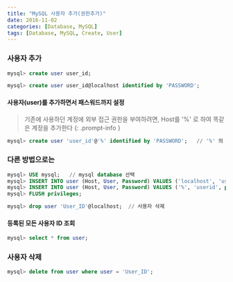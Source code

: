 ```yaml
---
title: "MySQL 사용자 추가(권한추가)"
date: 2016-11-02
categories: [Database, MySQL]
tags: [Database, MySQL, Create, User]
---
```


### 사용자 추가
```sql
mysql> create user user_id;
```
```sql
mysql> create user user_id@localhost identified by 'PASSWORD';
```

#### 사용자(user)를 추가하면서 패스워드까지 설정
> 기존에 사용하던 계정에 외부 접근 권한을 부여하려면, Host를 '%' 로 하여 똑같은 계정을 추가한다
{: .prompt-info }
```sql
mysql> create user 'user_id'@'%' identified by 'PASSWORD';   // '%' 의 의미는 외부에서의 접근을 허용
```

### 다른 방법으로는
```sql
mysql> USE mysql;   // mysql database 선택
mysql> INSERT INTO user (Host, User, Password) VALUES ('localhost', 'userid', password('PASSWORD'));
mysql> INSERT INTO user (Host, User, Password) VALUES ('%', 'userid', password('PASSWORD'));
mysql> FLUSH privileges;
```
```sql
mysql> drop user 'User_ID'@localhost;  // 사용자 삭제
```

#### 등록된 모든 사용자 ID 조회
```sql
mysql> select * from user;
```

### 사용자 삭제
```sql
mysql> delete from user where user = 'User_ID';
```